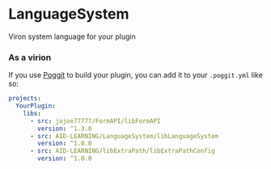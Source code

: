 # LanguageSystem
Viron system language for your plugin

### As a virion

If you use [Poggit](https://poggit.pmmp.io) to build your plugin, you can add it to your `.poggit.yml` like so:

```yml
projects:
  YourPlugin:
    libs:
      - src: jojoe77777/FormAPI/libFormAPI 
        version: ^1.3.0
      - src: AID-LEARNING/LanguageSystem/libLanguageSystem
        version: ^1.0.0
      - src: AID-LEARNING/libExtraPath/libExtraPathConfig
        version: ^1.0.0
```
